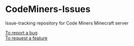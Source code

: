 # CodeMiners-Issues
Issue-tracking repository for Code Miners Minecraft server

[To report a bug](https://github.com/Snowy-Peak-Systems/CodeMiners-Issues/issues/new?assignees=leviem1&labels=bug&template=bug_report.md)  
[To request a feature](https://github.com/Snowy-Peak-Systems/CodeMiners-Issues/issues/new?assignees=leviem1&labels=bug&template=feature_request.md)
